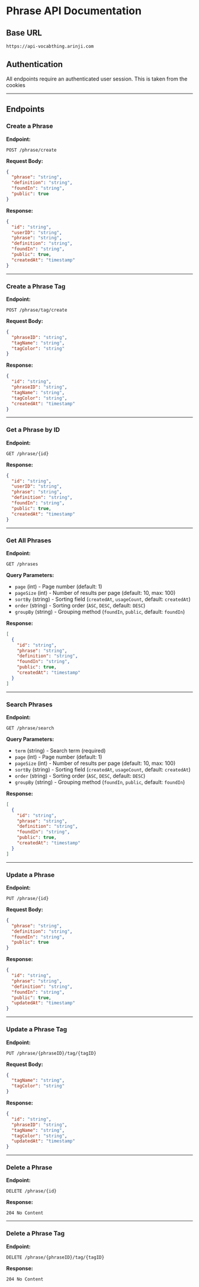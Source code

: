 # Phrase API Documentation

## Base URL

```
https://api-vocabthing.arinji.com
```

## Authentication

All endpoints require an authenticated user session. This is taken from the cookies

---

## Endpoints

### Create a Phrase

**Endpoint:**

```
POST /phrase/create
```

**Request Body:**

```json
{
  "phrase": "string",
  "definition": "string",
  "foundIn": "string",
  "public": true
}
```

**Response:**

```json
{
  "id": "string",
  "userID": "string",
  "phrase": "string",
  "definition": "string",
  "foundIn": "string",
  "public": true,
  "createdAt": "timestamp"
}
```

---

### Create a Phrase Tag

**Endpoint:**

```
POST /phrase/tag/create
```

**Request Body:**

```json
{
  "phraseID": "string",
  "tagName": "string",
  "tagColor": "string"
}
```

**Response:**

```json
{
  "id": "string",
  "phraseID": "string",
  "tagName": "string",
  "tagColor": "string",
  "createdAt": "timestamp"
}
```

---

### Get a Phrase by ID

**Endpoint:**

```
GET /phrase/{id}
```

**Response:**

```json
{
  "id": "string",
  "userID": "string",
  "phrase": "string",
  "definition": "string",
  "foundIn": "string",
  "public": true,
  "createdAt": "timestamp"
}
```

---

### Get All Phrases

**Endpoint:**

```
GET /phrases
```

**Query Parameters:**

- `page` (int) - Page number (default: 1)
- `pageSize` (int) - Number of results per page (default: 10, max: 100)
- `sortBy` (string) - Sorting field (`createdAt`, `usageCount`, default: `createdAt`)
- `order` (string) - Sorting order (`ASC`, `DESC`, default: `DESC`)
- `groupBy` (string) - Grouping method (`foundIn`, `public`, default: `foundIn`)

**Response:**

```json
[
  {
    "id": "string",
    "phrase": "string",
    "definition": "string",
    "foundIn": "string",
    "public": true,
    "createdAt": "timestamp"
  }
]
```

---

### Search Phrases

**Endpoint:**

```
GET /phrase/search
```

**Query Parameters:**

- `term` (string) - Search term (required)
- `page` (int) - Page number (default: 1)
- `pageSize` (int) - Number of results per page (default: 10, max: 100)
- `sortBy` (string) - Sorting field (`createdAt`, `usageCount`, default: `createdAt`)
- `order` (string) - Sorting order (`ASC`, `DESC`, default: `DESC`)
- `groupBy` (string) - Grouping method (`foundIn`, `public`, default: `foundIn`)

**Response:**

```json
[
  {
    "id": "string",
    "phrase": "string",
    "definition": "string",
    "foundIn": "string",
    "public": true,
    "createdAt": "timestamp"
  }
]
```

---

### Update a Phrase

**Endpoint:**

```
PUT /phrase/{id}
```

**Request Body:**

```json
{
  "phrase": "string",
  "definition": "string",
  "foundIn": "string",
  "public": true
}
```

**Response:**

```json
{
  "id": "string",
  "phrase": "string",
  "definition": "string",
  "foundIn": "string",
  "public": true,
  "updatedAt": "timestamp"
}
```

---

### Update a Phrase Tag

**Endpoint:**

```
PUT /phrase/{phraseID}/tag/{tagID}
```

**Request Body:**

```json
{
  "tagName": "string",
  "tagColor": "string"
}
```

**Response:**

```json
{
  "id": "string",
  "phraseID": "string",
  "tagName": "string",
  "tagColor": "string",
  "updatedAt": "timestamp"
}
```

---

### Delete a Phrase

**Endpoint:**

```
DELETE /phrase/{id}
```

**Response:**

```
204 No Content
```

---

### Delete a Phrase Tag

**Endpoint:**

```
DELETE /phrase/{phraseID}/tag/{tagID}
```

**Response:**

```
204 No Content
```

